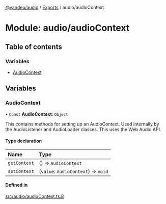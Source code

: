 [@yandeu/audio](../README.md) / [Exports](../modules.md) / audio/audioContext

# Module: audio/audioContext

## Table of contents

### Variables

- [AudioContext](audio_audioContext.md#audiocontext)

## Variables

### AudioContext

• `Const` **AudioContext**: `Object`

This contains methods for setting up an AudioContext.
Used internally by the AudioListener and AudioLoader classes.
This uses the Web Audio API.

#### Type declaration

| Name | Type |
| :------ | :------ |
| `getContext` | () => `AudioContext` |
| `setContext` | (`value`: `AudioContext`) => `void` |

#### Defined in

[src/audio/audioContext.ts:8](https://github.com/yandeu/audio/blob/2f71ca1/src/audio/audioContext.ts#L8)
